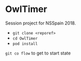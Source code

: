 # OwlTimer

Session project for NSSpain 2018.

- `git clone <reporef>`
- `cd OwlTimer`
- `pod install`

`git co flow` to get to start state 

